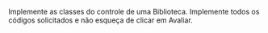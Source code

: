 Implemente as classes do controle de uma Biblioteca.
Implemente todos os códigos solicitados e não esqueça de clicar em Avaliar.